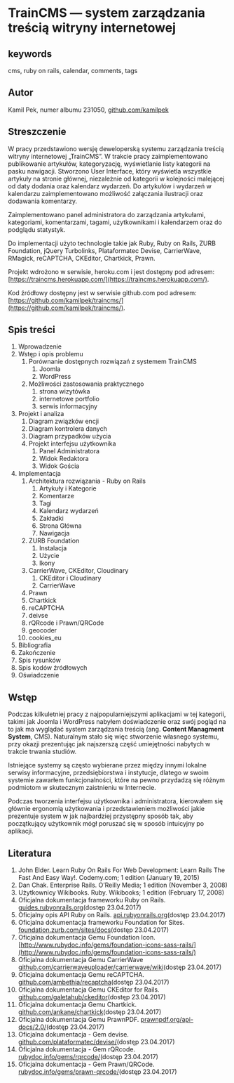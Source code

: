 # TrainCMS — system zarządzania treścią witryny internetowej

## keywords
cms, ruby on rails, calendar, comments, tags

## Autor
Kamil Pek, numer albumu 231050, [github.com/kamilpek](https://github.com/kamilpek)

## Streszczenie
W pracy przedstawiono wersję deweloperską systemu zarządzania treścią witryny internetowej „TrainCMS”. W trakcie pracy zaimplementowano publikowanie artykułów, kategoryzację, wyświetlanie listy kategorii na pasku nawigacji. Stworzono User Interface, który wyświetla wszystkie artykuły na stronie głównej, niezależnie od kategorii w kolejności malejącej od daty dodania oraz kalendarz wydarzeń. Do artykułów i wydarzeń w kalendarzu zaimplementowano możliwość załączania ilustracji oraz dodawania komentarzy.

Zaimplementowano panel administratora do zarządzania artykułami, kategoriami, komentarzami, tagami, użytkownikami i kalendarzem oraz do podglądu statystyk.

Do implementacji użyto technologie takie jak Ruby, Ruby on Rails, ZURB Foundation, jQuery Turbolinks, Plataformatec Devise, CarrierWave, RMagick, reCAPTCHA, CKEditor, Chartkick, Prawn.

Projekt wdrożono w serwisie, heroku.com i jest dostępny pod adresem: [https://traincms.herokuapp.com/](https://traincms.herokuapp.com/).

Kod źródłowy dostępny jest w serwisie github.com pod adresem: [https://github.com/kamilpek/traincms/](https://github.com/kamilpek/traincms/).

## Spis treści
1. Wprowadzenie
1. Wstęp i opis problemu
   1. Porównanie dostępnych rozwiązań z systemem TrainCMS
      1. Joomla
      1. WordPress
   1. Możliwości zastosowania praktycznego
      1. strona wizytówka
      1. internetowe portfolio
      1. serwis informacyjny
1. Projekt i analiza
   1. Diagram związków encji
   1. Diagram kontrolera danych
   1. Diagram przypadków użycia
   1. Projekt interfejsu użytkownika
      1. Panel Administratora
      1. Widok Redaktora
      1. Widok Gościa
1. Implementacja
   1. Architektura rozwiązania - Ruby on Rails
      1. Artykuły i Kategorie
      1. Komentarze
      1. Tagi
      1. Kalendarz wydarzeń
      1. Zakładki
      1. Strona Główna
      1. Nawigacja
   1. ZURB Foundation
      1. Instalacja
      1. Użycie
      1. Ikony
   1. CarrierWave, CKEditor, Cloudinary
      1. CKEditor i Cloudinary
      1. CarrierWave
   1. Prawn
   1. Chartkick
   1. reCAPTCHA
   1. deivse
   1. rQRcode i Prawn/QRCode
   1. geocoder
   1. cookies_eu
1. Bibliografia
1. Zakończenie
1. Spis rysunków
1. Spis kodów źródłowych
1. Oświadczenie

## Wstęp
Podczas kilkuletniej pracy z najpopularniejszymi aplikacjami w tej kategorii, takimi jak Joomla i WordPress nabyłem doświadczenie oraz swój pogląd na to jak ma wyglądać system zarządzania treścią (ang. __Content Managment System__, CMS). Naturalnym stało się więc stworzenie własnego systemu, przy okazji prezentując jak najszerszą część umiejętności nabytych w trakcie trwania studiów.

Istniejące systemy są często wybierane przez między innymi lokalne serwisy informacyjne, przedsiębiorstwa i instytucje, dlatego w swoim systemie zawarłem funkcjonalności, które na pewno przydadzą się różnym podmiotom w skutecznym zaistnieniu w Internecie.

Podczas tworzenia interfejsu użytkownika i administratora, kierowałem się głównie ergonomią użytkowania i przedstawieniem możliwości jakie prezentuje system w jak najbardziej przystępny sposób tak, aby początkujący użytkownik mógł poruszać się w sposób intuicyjny po aplikacji.

## Literatura
1. John Elder. Learn Ruby On Rails For Web Development: Learn Rails The Fast And Easy Way!. Codemy.com; 1 edition (January 19, 2015)
1. Dan Chak. Enterprise Rails. O’Reilly Media; 1 edition (November 3, 2008)
1. Użytkownicy Wikibooks. Ruby. Wikibooks; 1 edition (February 17, 2008)
1. Oficjalna dokumentacja frameworku Ruby on Rails. [guides.rubyonrails.org](http://guides.rubyonrails.org/)(dostęp 23.04.2017)
1. Oficjalny opis API Ruby on Rails. [api.rubyonrails.org](http://api.rubyonrails.org/)(dostęp 23.04.2017)
1. Oficjalna dokumentacja frameworku Foundation for Sites. [foundation.zurb.com/sites/docs](http://foundation.zurb.com/sites/docs/)(dostęp 23.04.2017)
1. Oficjalna dokumentacja Gemu Foundation Icon. [http://www.rubydoc.info/gems/foundation-icons-sass-rails/](http://www.rubydoc.info/gems/foundation-icons-sass-rails/)
1. Oficjalna dokumentacja Gemu CarrierWave [github.com/carrierwaveuploader/carrierwave/wiki](https://github.com/carrierwaveuploader/carrierwave/wiki)(dostęp 23.04.2017)
1. Oficjalna dokumentacja Gemu reCAPTCHA. [github.com/ambethia/recaptcha](https://github.com/ambethia/recaptcha)(dostęp 23.04.2017)
1. Oficjalna dokumentacja Gemu CKEditor for Rails. [github.com/galetahub/ckeditor](https://github.com/galetahub/ckeditor)(dostęp 23.04.2017)
1. Oficjalna dokumentacja Gemu Chartkick. [github.com/ankane/chartkick](https://github.com/ankane/chartkick)(dostęp 23.04.2017)
1. Oficjalna dokumentacja Gemu PrawnPDF. [prawnpdf.org/api-docs/2.0/](http://prawnpdf.org/api-docs/2.0/)(dostęp 23.04.2017)
1. Oficjalna dokumentacja - Gem devise. [github.com/plataformatec/devise/](https://github.com/plataformatec/devise/)(dostęp 23.04.2017)
1. Oficjalna dokumentacja - Gem rQRcode. [rubydoc.info/gems/rqrcode/](http://www.rubydoc.info/gems/rqrcode/)(dostęp 23.04.2017)
1. Oficjalna dokumentacja - Gem Prawn/QRCode. [rubydoc.info/gems/prawn-qrcode/](http://www.rubydoc.info/gems/prawn-qrcode/)(dostęp 23.04.2017)
